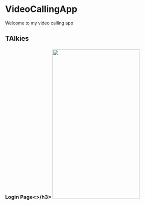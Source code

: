 # VideoCallingApp
Welcome to my video calling app
<h2>TAlkies</h2>
<h3>Login Page<>/h3>
  
  
<img src="https://user-images.githubusercontent.com/83058841/123517958-74b54100-d6c1-11eb-90f3-4fb50e656fa1.png" width="280" height="480">

